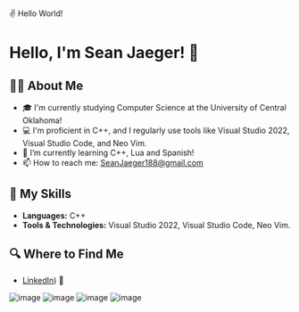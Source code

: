 ✌ Hello World!

# Hello, I'm Sean Jaeger! 👋

## 👨‍💻 About Me
- 🎓 I'm currently studying Computer Science at the University of Central Oklahoma!
- 💻 I'm proficient in C++, and I regularly use tools like Visual Studio 2022, Visual Studio Code, and Neo Vim.
- 🌱 I’m currently learning C++, Lua and Spanish!
- 📫 How to reach me: SeanJaeger188@gmail.com


## 🚀 My Skills
- **Languages:** C++
- **Tools & Technologies:** Visual Studio 2022, Visual Studio Code, Neo Vim.

## 🔍 Where to Find Me
- [LinkedIn](https://www.linkedin.com/in/sean-jaeger-a6825022a/)) 🏢

![image](https://github.com/SSeanJJ/SSeanJJ/assets/132792420/24ec00f2-58b7-4f34-a4d8-dfe6272c1242)
![image](https://github.com/SSeanJJ/SSeanJJ/assets/132792420/5672dcf6-22eb-4a7e-973a-c6e0815a99e8)
![image](https://github.com/SSeanJJ/SSeanJJ/assets/132792420/32ba1423-e1a5-411a-8848-861ce245a876)
![image](https://github.com/SSeanJJ/SSeanJJ/assets/132792420/8140ffc8-bca8-4ee0-a0e1-994aa177c1d0)
